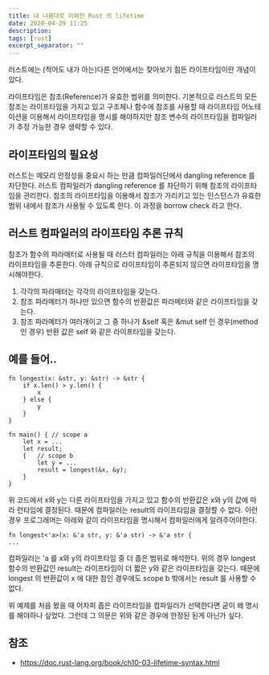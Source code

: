 ```yaml
---
title: 내 나름대로 이해한 Rust 의 lifetime
date: 2020-04-29 11:25
description: 
tags: [rust]
excerpt_separator: ""
---
```


러스트에는 (적어도 내가 아는)다른 언어에서는 찾아보기 힘든 라이프타임이란 개념이 있다. 

라이프타임은 참조(Reference)가 유효한 범위를 의미한다. 기본적으로 러스트의 모든 참조는 라이프타임을 가지고 있고 구조체나 함수에 참조를 사용할 때 라이프타임 어노테이션을 이용해서 라이프타임을 명시를 해야하지만 참조 변수의 라이프타임을 컴파일러가 추정 가능한 경우 생략할 수 있다.   

## 라이프타임의 필요성

러스트는 메모리 안정성을 중요시 하는 만큼 컴파일러단에서 dangling reference 를 차단한다. 러스트 컴파일러가 dangling reference 를 차단하기 위해 참조의 라이프타임을 관리한다. 참조의 라이프타임을 이용해서 참조가 가리키고 있는 인스턴스가 유효한 범위 내에서 참조가 사용될 수 있도록 한다. 이 과정을 borrow check 라고 한다.

## 러스트 컴파일러의 라이프타임 추론 규칙

참조가 함수의 파라매터로 사용될 때 러스터 컴파일러는 아래 규칙을 이용해서 참조의 라이프타임을 추론한다. 아래 규칙으로 라이프타임이 추론되지 않으면 라이프타임을 명시해야한다.

1. 각각의 파라매터는 각각의 라이프타임을 갖는다.
1. 참조 파라메터가 하나만 있으면 함수의 반환값은 파라메터와 같은 라이프타임을 갖는다.
1. 참조 파라메터가 여러개이고 그 중 하나가 &self 혹은 &mut self 인 경우(method 인 경우) 반환 값은 self 와 같은 라이프타임을 갖는다.

## 예를 들어..

```lang-rust
fn longest(x: &str, y: &str) -> &str {
    if x.len() > y.len() {
        x
    } else {
        y
    }
}

fn main() { // scope a
    let x = ...
    let result;
    {   // scope b
        let y = ...
        result = longest(&x, &y);
    }
}
```

위 코드에서 x와 y는 다른 라이프타임을 가지고 있고 함수의 반환값은 x와 y의 값에 따라 런타임에 결정된다. 때문에 컴파일러는 result의 라이프타임을 결정할 수 없다. 이런 경우 프로그래머는 아래와 같이 라이프타임을 명시해서 컴파일러에게 알려주어야한다.

```lang-rust
fn longest<'a>(x: &'a str, y: &'a str) -> &'a str {
...
```  

컴파일러는 'a 를 x와 y의 라이프타임 중 더 좁은 범위로 해석한다. 위의 경우 longest 함수의 반환값인 result는 라이프타임이 더 짧은 y와 같은 라이프타임을 갖는다. 때문에 longest 의 반환값이 x 에 대한 참인 경우에도 scope b 밖에서는 result 를 사용할 수 없다.

위 예제를 처음 봤을 때 어차피 좁은 라이프타임을 컴파일러가 선택한다면 굳이 왜 명시를 해야하나 싶었다. 그런데 그 의문은 위와 같은 경우에 한정된 된게 아닌가 싶다. 

## 참조

- <https://doc.rust-lang.org/book/ch10-03-lifetime-syntax.html>